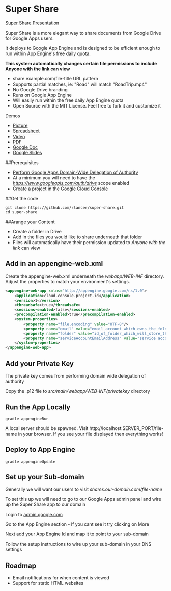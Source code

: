 Super Share
=========== 

[Super Share Presentation](http://share.robertlancer.com/Super-Share)

Super Share is a more elegant way to share documents from Google Drive for Google Apps users. 

It deploys to Google App Engine and is designed to be efficient enough to run within App Engine's free daily quota. 

**This system automatically changes certain file permissions to include Anyone with the link can view**  

+ share.example.com/file-title URL pattern 
+ Supports partial matches, ie: "Road" will match "RoadTrip.mp4" 
+ No Google Drive branding 
+ Runs on Google App Engine
+ Will easily run within the free daily App Engine quota
+ Open Source with the MIT License. Feel free to fork it and customize it

Demos
+ [Picture](http://share.robertlancer.com/KoreanBBQ.jpg)
+ [Spreadsheet](http://share.robertlancer.com/Spreadsheet)
+ [Video](http://share.robertlancer.com/Roadtrip.mp4)
+ [PDF](http://share.robertlancer.com/Comic-Book.pdf)
+ [Google Doc](http://share.robertlancer.com/Press)
+ [Google Slides](http://share.robertlancer.com/Super-Share)

##Prerequisites

+   [Perform Google Apps Domain-Wide Delegation of Authority](https://developers.google.com/drive/web/delegation)
+   At a minimum you will need to have the *https://www.googleapis.com/auth/drive* scope enabled  
+   Create a project in the [Google Cloud Console](http://console.developers.google.com)

##Get the code

    git clone https://github.com/rlancer/super-share.git
    cd super-share

##Arange your Content

+ Create a folder in Drive
+ Add in the files you would like to share underneath that folder
+ Files will automatically have their permission updated to *Anyone with the link* can view

## Add in an appengine-web.xml

Create the appengine-web.xml underneath the *webapp/WEB-INF* directory. Adjust the properties to match your environment's settings. 

```xml
<appengine-web-app xmlns="http://appengine.google.com/ns/1.0">
    <application>cloud-console-project-id</application>
    <version>1</version>
    <threadsafe>true</threadsafe>
    <sessions-enabled>false</sessions-enabled>
    <precompilation-enabled>true</precompilation-enabled>
    <system-properties>
        <property name="file.encoding" value="UTF-8"/>
        <property name="email" value="email_account_which_owns_the_folder@yourdomain.com"/>
        <property name="folder" value="id_of_folder_which_will_store_the_documents"/>
        <property name="serviceAccountEmailAddress" value="service account email address"/>
    </system-properties>
</appengine-web-app>
```

## Add your Private Key

The private key comes from performing domain wide delegation of authority

Copy the .p12 file to *src/main/webapp/WEB-INF/privatekey* directory


## Run the App Locally

    gradle appengineRun

A local server should be spawned. Visit http://localhost:SERVER_PORT/file-name in your browser. If you see your file displayed then everything works!

## Deploy to App Engine

    gradle appengineUpdate

## Set up your Sub-domain

Generally we will want our users to visit *shares.our-domain.com/file-name*

To set this up we will need to go to our Google Apps admin panel and wire up the Super Share app to our domain

Login to [admin.google.com](https://admin.google.com)

Go to the App Engine section - If you cant see it try clicking on More

Next add your App Engine Id and map it to point to your sub-domain

Follow the setup instructions to wire up your sub-domain in your DNS settings

## Roadmap 

+ Email notifications for when content is viewed
+ Support for static HTML websites 


